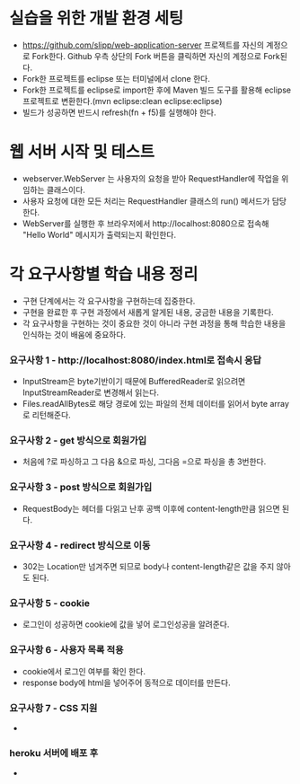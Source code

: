 # 실습을 위한 개발 환경 세팅
* https://github.com/slipp/web-application-server 프로젝트를 자신의 계정으로 Fork한다. Github 우측 상단의 Fork 버튼을 클릭하면 자신의 계정으로 Fork된다.
* Fork한 프로젝트를 eclipse 또는 터미널에서 clone 한다.
* Fork한 프로젝트를 eclipse로 import한 후에 Maven 빌드 도구를 활용해 eclipse 프로젝트로 변환한다.(mvn eclipse:clean eclipse:eclipse)
* 빌드가 성공하면 반드시 refresh(fn + f5)를 실행해야 한다.

# 웹 서버 시작 및 테스트
* webserver.WebServer 는 사용자의 요청을 받아 RequestHandler에 작업을 위임하는 클래스이다.
* 사용자 요청에 대한 모든 처리는 RequestHandler 클래스의 run() 메서드가 담당한다.
* WebServer를 실행한 후 브라우저에서 http://localhost:8080으로 접속해 "Hello World" 메시지가 출력되는지 확인한다.

# 각 요구사항별 학습 내용 정리
* 구현 단계에서는 각 요구사항을 구현하는데 집중한다. 
* 구현을 완료한 후 구현 과정에서 새롭게 알게된 내용, 궁금한 내용을 기록한다.
* 각 요구사항을 구현하는 것이 중요한 것이 아니라 구현 과정을 통해 학습한 내용을 인식하는 것이 배움에 중요하다. 

### 요구사항 1 - http://localhost:8080/index.html로 접속시 응답
* InputStream은 byte기반이기 때문에 BufferedReader로 읽으려면 InputStreamReader로 변경해서 읽는다.
* Files.readAllBytes로 해당 경로에 있는 파일의 전체 데이터를 읽어서 byte array로 리턴해준다.

### 요구사항 2 - get 방식으로 회원가입
* 처음에 ?로 파싱하고 그 다음 &으로 파싱, 그다음 =으로 파싱을 총 3번한다.

### 요구사항 3 - post 방식으로 회원가입

* RequestBody는 헤더를 다읽고 난후 공백 이후에 content-length만큼 읽으면 된다.

### 요구사항 4 - redirect 방식으로 이동

* 302는 Location만 넘겨주면 되므로 body나 content-length같은 값을 주지 않아도 된다.

### 요구사항 5 - cookie

* 로그인이 성공하면 cookie에 값을 넣어 로그인성공을 알려준다.

### 요구사항 6 - 사용자 목록 적용

* cookie에서 로그인 여부를 확인 한다.
* response body에 html을 넣어주어 동적으로 데이터를 만든다.

### 요구사항 7 - CSS 지원

*

### heroku 서버에 배포 후

* 